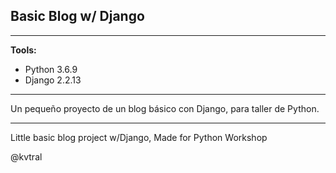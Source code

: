 ## Basic Blog w/ Django
---
**Tools:**
* Python 3.6.9
* Django 2.2.13

---

Un pequeño proyecto de un blog básico con Django, 
para taller de Python.

---

Little basic blog project w/Django,
Made for Python Workshop


@kvtral

